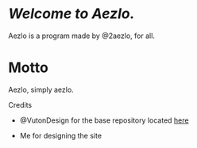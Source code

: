  # *Welcome to Aezlo.*

Aezlo is a program made by @2aezlo, for all.

# Motto

Aezlo, simply aezlo.

Credits

* @VutonDesign for the base repository located [here](//github.com/vutondesign/coffee-zipped)

* Me for designing the site
